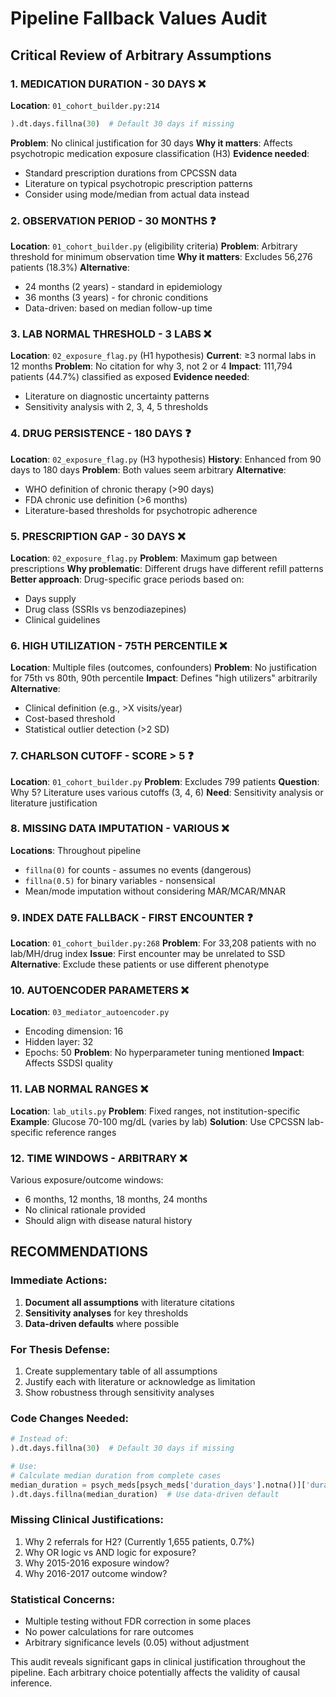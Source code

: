 # Pipeline Fallback Values Audit
## Critical Review of Arbitrary Assumptions

### 1. **MEDICATION DURATION - 30 DAYS** ❌
**Location**: `01_cohort_builder.py:214`
```python
).dt.days.fillna(30)  # Default 30 days if missing
```
**Problem**: No clinical justification for 30 days
**Why it matters**: Affects psychotropic medication exposure classification (H3)
**Evidence needed**: 
- Standard prescription durations from CPCSSN data
- Literature on typical psychotropic prescription patterns
- Consider using mode/median from actual data instead

### 2. **OBSERVATION PERIOD - 30 MONTHS** ❓
**Location**: `01_cohort_builder.py` (eligibility criteria)
**Problem**: Arbitrary threshold for minimum observation time
**Why it matters**: Excludes 56,276 patients (18.3%)
**Alternative**: 
- 24 months (2 years) - standard in epidemiology
- 36 months (3 years) - for chronic conditions
- Data-driven: based on median follow-up time

### 3. **LAB NORMAL THRESHOLD - 3 LABS** ❌
**Location**: `02_exposure_flag.py` (H1 hypothesis)
**Current**: ≥3 normal labs in 12 months
**Problem**: No citation for why 3, not 2 or 4
**Impact**: 111,794 patients (44.7%) classified as exposed
**Evidence needed**: 
- Literature on diagnostic uncertainty patterns
- Sensitivity analysis with 2, 3, 4, 5 thresholds

### 4. **DRUG PERSISTENCE - 180 DAYS** ❓
**Location**: `02_exposure_flag.py` (H3 hypothesis)
**History**: Enhanced from 90 days to 180 days
**Problem**: Both values seem arbitrary
**Alternative**: 
- WHO definition of chronic therapy (>90 days)
- FDA chronic use definition (>6 months)
- Literature-based thresholds for psychotropic adherence

### 5. **PRESCRIPTION GAP - 30 DAYS** ❌
**Location**: `02_exposure_flag.py`
**Problem**: Maximum gap between prescriptions
**Why problematic**: Different drugs have different refill patterns
**Better approach**: Drug-specific grace periods based on:
- Days supply
- Drug class (SSRIs vs benzodiazepines)
- Clinical guidelines

### 6. **HIGH UTILIZATION - 75TH PERCENTILE** ❌
**Location**: Multiple files (outcomes, confounders)
**Problem**: No justification for 75th vs 80th, 90th percentile
**Impact**: Defines "high utilizers" arbitrarily
**Alternative**: 
- Clinical definition (e.g., >X visits/year)
- Cost-based threshold
- Statistical outlier detection (>2 SD)

### 7. **CHARLSON CUTOFF - SCORE > 5** ❓
**Location**: `01_cohort_builder.py`
**Problem**: Excludes 799 patients
**Question**: Why 5? Literature uses various cutoffs (3, 4, 6)
**Need**: Sensitivity analysis or literature justification

### 8. **MISSING DATA IMPUTATION - VARIOUS** ❌
**Locations**: Throughout pipeline
- `fillna(0)` for counts - assumes no events (dangerous)
- `fillna(0.5)` for binary variables - nonsensical
- Mean/mode imputation without considering MAR/MCAR/MNAR

### 9. **INDEX DATE FALLBACK - FIRST ENCOUNTER** ❓
**Location**: `01_cohort_builder.py:268`
**Problem**: For 33,208 patients with no lab/MH/drug index
**Issue**: First encounter may be unrelated to SSD
**Alternative**: Exclude these patients or use different phenotype

### 10. **AUTOENCODER PARAMETERS** ❌
**Location**: `03_mediator_autoencoder.py`
- Encoding dimension: 16
- Hidden layer: 32
- Epochs: 50
**Problem**: No hyperparameter tuning mentioned
**Impact**: Affects SSDSI quality

### 11. **LAB NORMAL RANGES** ❌
**Location**: `lab_utils.py`
**Problem**: Fixed ranges, not institution-specific
**Example**: Glucose 70-100 mg/dL (varies by lab)
**Solution**: Use CPCSSN lab-specific reference ranges

### 12. **TIME WINDOWS - ARBITRARY** ❌
Various exposure/outcome windows:
- 6 months, 12 months, 18 months, 24 months
- No clinical rationale provided
- Should align with disease natural history

## RECOMMENDATIONS

### Immediate Actions:
1. **Document all assumptions** with literature citations
2. **Sensitivity analyses** for key thresholds
3. **Data-driven defaults** where possible

### For Thesis Defense:
1. Create supplementary table of all assumptions
2. Justify each with literature or acknowledge as limitation
3. Show robustness through sensitivity analyses

### Code Changes Needed:
```python
# Instead of:
).dt.days.fillna(30)  # Default 30 days if missing

# Use:
# Calculate median duration from complete cases
median_duration = psych_meds[psych_meds['duration_days'].notna()]['duration_days'].median()
).dt.days.fillna(median_duration)  # Use data-driven default
```

### Missing Clinical Justifications:
1. Why 2 referrals for H2? (Currently 1,655 patients, 0.7%)
2. Why OR logic vs AND logic for exposure?
3. Why 2015-2016 exposure window?
4. Why 2016-2017 outcome window?

### Statistical Concerns:
- Multiple testing without FDR correction in some places
- No power calculations for rare outcomes
- Arbitrary significance levels (0.05) without adjustment

This audit reveals significant gaps in clinical justification throughout the pipeline. Each arbitrary choice potentially affects the validity of causal inference.